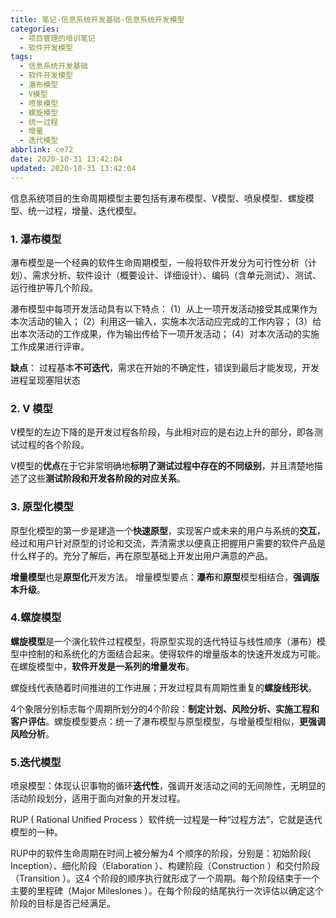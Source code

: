 ```yaml
---
title: 笔记-信息系统开发基础-信息系统开发模型
categories:
  - 项目管理的培训笔记
  - 软件开发模型
tags:
  - 信息系统开发基础
  - 软件开发模型
  - 瀑布模型
  - V模型
  - 喷泉模型
  - 螺旋模型
  - 统一过程
  - 增量
  - 迭代模型
abbrlink: ce72
date: 2020-10-31 13:42:04
updated: 2020-10-31 13:42:04
---
```


信息系统项目的生命周期模型主要包括有瀑布模型、V模型、喷泉模型、螺旋模型、统一过程，增量、迭代模型。

<!-- more -->

### 1. 瀑布模型

瀑布模型是一个经典的软件生命周期模型，一般将软件开发分为可行性分析（计划）、需求分析、软件设计（概要设计、详细设计）、编码（含单元测试）、测试、运行维护等几个阶段。

瀑布模型中每项开发活动具有以下特点：
(1）从上一项开发活动接受其成果作为本次活动的输入；
(2）利用这一输入，实施本次活动应完成的工作内容；
(3）给出本次活动的工作成果，作为输出传给下一项开发活动；
(4）对本次活动的实施工作成果进行评审。

**缺点**： 过程基本**不可迭代**，需求在开始的不确定性，错误到最后才能发现，开发进程呈现塞阻状态

### 2. V 模型

V模型的左边下降的是开发过程各阶段，与此相对应的是右边上升的部分，即各测试过程的各个阶段。

V模型的**优点**在于它非常明确地**标明了测试过程中存在的不同级别**，并且清楚地描述了这些**测试阶段和开发各阶段的对应关系**。

### 3. 原型化模型

原型化模型的第一步是建造一个**快速原型**，实现客户或未来的用户与系统的**交互**，经过和用户针对原型的讨论和交流，弄清需求以便真正把握用户需要的软件产品是什么样子的。充分了解后，再在原型基础上开发出用户满意的产品。

**增量模型**也是**原型化**开发方法。
增量模型要点：**瀑布**和**原型**模型相结合，**强调版本升级**。

### 4.螺旋模型

**螺旋模型**是一个演化软件过程模型，将原型实现的迭代特征与线性顺序（瀑布）模型中控制的和系统化的方面结合起来。使得软件的增量版本的快速开发成为可能。在螺旋模型中，**软件开发是一系列的增量发布**。

螺旋线代表随着时间推进的工作进展；开发过程具有周期性重复的**螺旋线形状**。

4个象限分别标志每个周期所划分的4个阶段：**制定计划、风险分析、实施工程和客户评估**。螺旋模型要点：统一了瀑布模型与原型模型，与增量模型相似，**更强调风险分析**。

### 5.迭代模型

喷泉模型：体现认识事物的循环**迭代性**，强调开发活动之间的无间隙性，无明显的活动阶段划分，适用于面向对象的开发过程。

RUP ( Rational Unified Process ）软件统一过程是一种“过程方法”，它就是迭代模型的一种。

RUP中的软件生命周期在时间上被分解为4 个顺序的阶段，分别是：初始阶段( Inception）、细化阶段（Elaboration ）、构建阶段（Construction ）和交付阶段（Transition ）。这4 个阶段的顺序执行就形成了一个周期。每个阶段结束于一个主要的里程碑（Major Mileslones ）。在每个阶段的结尾执行一次评估以确定这个阶段的目标是否己经满足。
